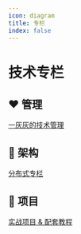 ```yaml
---
icon: diagram
title: 专栏
index: false
---
```


# 技术专栏

## ❤️ 管理

[一灰灰的技术管理](tech/manager)

## 📝 架构

[分布式专栏](arch/)


## 🏪 项目

[实战项目 & 配套教程](app/)